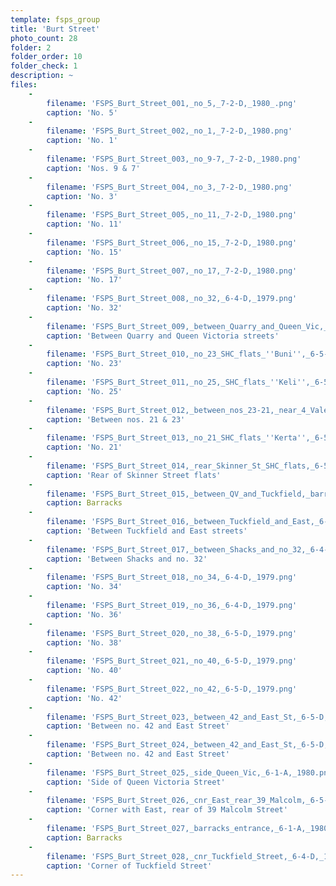 ```yaml
---
template: fsps_group
title: 'Burt Street'
photo_count: 28
folder: 2
folder_order: 10
folder_check: 1
description: ~
files:
    -
        filename: 'FSPS_Burt_Street_001,_no_5,_7-2-D,_1980_.png'
        caption: 'No. 5'
    -
        filename: 'FSPS_Burt_Street_002,_no_1,_7-2-D,_1980.png'
        caption: 'No. 1'
    -
        filename: 'FSPS_Burt_Street_003,_no_9-7,_7-2-D,_1980.png'
        caption: 'Nos. 9 & 7'
    -
        filename: 'FSPS_Burt_Street_004,_no_3,_7-2-D,_1980.png'
        caption: 'No. 3'
    -
        filename: 'FSPS_Burt_Street_005,_no_11,_7-2-D,_1980.png'
        caption: 'No. 11'
    -
        filename: 'FSPS_Burt_Street_006,_no_15,_7-2-D,_1980.png'
        caption: 'No. 15'
    -
        filename: 'FSPS_Burt_Street_007,_no_17,_7-2-D,_1980.png'
        caption: 'No. 17'
    -
        filename: 'FSPS_Burt_Street_008,_no_32,_6-4-D,_1979.png'
        caption: 'No. 32'
    -
        filename: 'FSPS_Burt_Street_009,_between_Quarry_and_Queen_Vic,_7-1-C,_1980.png'
        caption: 'Between Quarry and Queen Victoria streets'
    -
        filename: 'FSPS_Burt_Street_010,_no_23_SHC_flats_''Buni'',_6-5-E,_1979.png'
        caption: 'No. 23'
    -
        filename: 'FSPS_Burt_Street_011,_no_25,_SHC_flats_''Keli'',_6-5-E,_1979.png'
        caption: 'No. 25'
    -
        filename: 'FSPS_Burt_Street_012,_between_nos_23-21,_near_4_Vale,_6-5-E,_1979.png'
        caption: 'Between nos. 21 & 23'
    -
        filename: 'FSPS_Burt_Street_013,_no_21_SHC_flats_''Kerta'',_6-5-E,_1979.png'
        caption: 'No. 21'
    -
        filename: 'FSPS_Burt_Street_014,_rear_Skinner_St_SHC_flats,_6-5-E,_1979.png'
        caption: 'Rear of Skinner Street flats'
    -
        filename: 'FSPS_Burt_Street_015,_between_QV_and_Tuckfield,_barracks,_6-1-A,_1980.png'
        caption: Barracks
    -
        filename: 'FSPS_Burt_Street_016,_between_Tuckfield_and_East,_6-4-D,_1979.png'
        caption: 'Between Tuckfield and East streets'
    -
        filename: 'FSPS_Burt_Street_017,_between_Shacks_and_no_32,_6-4-D,_1979.png'
        caption: 'Between Shacks and no. 32'
    -
        filename: 'FSPS_Burt_Street_018,_no_34,_6-4-D,_1979.png'
        caption: 'No. 34'
    -
        filename: 'FSPS_Burt_Street_019,_no_36,_6-4-D,_1979.png'
        caption: 'No. 36'
    -
        filename: 'FSPS_Burt_Street_020,_no_38,_6-5-D,_1979.png'
        caption: 'No. 38'
    -
        filename: 'FSPS_Burt_Street_021,_no_40,_6-5-D,_1979.png'
        caption: 'No. 40'
    -
        filename: 'FSPS_Burt_Street_022,_no_42,_6-5-D,_1979.png'
        caption: 'No. 42'
    -
        filename: 'FSPS_Burt_Street_023,_between_42_and_East_St,_6-5-D,_1979.png'
        caption: 'Between no. 42 and East Street'
    -
        filename: 'FSPS_Burt_Street_024,_between_42_and_East_St,_6-5-D,_1979.png'
        caption: 'Between no. 42 and East Street'
    -
        filename: 'FSPS_Burt_Street_025,_side_Queen_Vic,_6-1-A,_1980.png'
        caption: 'Side of Queen Victoria Street'
    -
        filename: 'FSPS_Burt_Street_026,_cnr_East_rear_39_Malcolm,_6-5-D,_1979.png'
        caption: 'Corner with East, rear of 39 Malcolm Street'
    -
        filename: 'FSPS_Burt_Street_027,_barracks_entrance,_6-1-A,_1980.png'
        caption: Barracks
    -
        filename: 'FSPS_Burt_Street_028,_cnr_Tuckfield_Street,_6-4-D,_1979.png'
        caption: 'Corner of Tuckfield Street'
---
```

